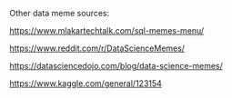 Other data meme sources:

https://www.mlakartechtalk.com/sql-memes-menu/

https://www.reddit.com/r/DataScienceMemes/

https://datasciencedojo.com/blog/data-science-memes/

https://www.kaggle.com/general/123154



